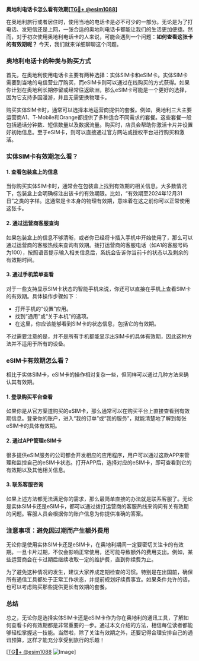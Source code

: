 **奥地利电话卡怎么看有效期[[TG💪+ @esim1088](https://t.me/s/esim1088)]**

在奥地利旅行或者居住时，使用当地的电话卡是必不可少的一部分。无论是为了打电话、发短信还是上网，一张合适的奥地利电话卡都能让我们的生活更加便捷。然而，对于初次使用奥地利电话卡的人来说，可能会遇到一个问题：**如何查看这张卡的有效期呢？** 今天，我们就来详细聊聊这个问题。

### 奥地利电话卡的种类与购买方式

首先，在奥地利使用电话卡主要有两种选择：实体SIM卡和eSIM卡。实体SIM卡需要到当地的电信营业厅购买，而eSIM卡则可以通过在线购买的方式获得。如果你计划在奥地利长期停留或经常往返欧洲，那么eSIM卡可能是一个更好的选择，因为它支持多国漫游，并且无需更换物理卡。

购买实体SIM卡时，通常可以选择本地运营商提供的套餐。例如，奥地利三大主要运营商A1、T-Mobile和Orange都提供了多种适合不同需求的套餐。这些套餐一般包括通话分钟数、短信数量以及数据流量。购买时，店员会帮助你激活卡片并设置好初始信息。至于eSIM卡，则可以直接通过官方网站或授权平台进行购买和激活。

### 实体SIM卡有效期怎么看？

#### 1. **查看包装盒上的信息**
当你购买实体SIM卡时，通常会在包装盒上找到有效期的相关信息。大多数情况下，包装盒上会明确标注出该卡的有效期限。比如，“有效期至2024年12月31日”之类的字样。这通常是卡本身的物理有效期，意味着在这之前你可以正常使用这张卡。

#### 2. **通过运营商客服查询**
如果包装盒上的信息不够清晰，或者你已经将卡插入手机中开始使用了，那么可以通过运营商的客服热线来查询有效期。拨打运营商的客服电话（如A1的客服号码为100），按照语音提示输入相关信息后，系统会告诉你当前卡的状态以及剩余的有效期时间。

#### 3. **通过手机菜单查看**
对于一些支持显示SIM卡状态的智能手机来说，你还可以直接在手机上查看SIM卡的有效期。具体操作步骤如下：
- 打开手机的“设置”应用。
- 找到“通用”或“关于本机”的选项。
- 在这里，你应该能够看到SIM卡的状态信息，包括它的有效期。

不过需要注意的是，并不是所有手机都能显示出SIM卡的具体有效期，因此这种方法并不适用于所有的设备。

### eSIM卡有效期怎么看？

相比于实体SIM卡，eSIM卡的操作相对复杂一些，但同样可以通过几种方法来确认其有效期。

#### 1. **登录购买平台查看**
如果你是从官方渠道购买的eSIM卡，那么通常可以在购买平台上直接查看到有效期信息。登录你的账户，进入“我的订单”或“我的服务”，就能清楚地了解到每张eSIM卡的具体有效期。

#### 2. **通过APP管理eSIM卡**
很多提供eSIM服务的公司都会开发相应的应用程序，用户可以通过这款APP来管理和监控自己的eSIM卡状态。打开APP后，选择对应的eSIM卡，即可查看到它的有效期以及其他相关信息。

#### 3. **联系客服咨询**
如果上述方法都无法满足你的需求，那么最简单直接的办法就是联系客服了。无论是实体SIM卡还是eSIM卡，都可以通过拨打运营商的客服热线来询问有关有效期的问题。客服人员会根据你的账户信息为你提供准确的答案。

### 注意事项：避免因过期而产生额外费用

无论你是使用实体SIM卡还是eSIM卡，在奥地利期间一定要密切关注卡的有效期。一旦卡片过期，不仅会影响正常使用，还可能导致额外的费用支出。例如，某些运营商会在卡过期后继续收取一定的维护费，直到你续费为止。

为了避免这种情况的发生，建议大家养成定期检查的习惯。特别是在出国前，确保所有通信工具都处于正常工作状态，并提前规划好续费事宜。如果条件允许的话，也可以考虑购买那些提供更长有效期的套餐。

### 总结

总之，无论你是选择实体SIM卡还是eSIM卡作为你在奥地利的通讯工具，了解如何查看卡的有效期都是非常重要的一步。通过本文介绍的方法，相信每位读者都能够轻松掌握这一技能。当然啦，除了关注有效期之外，还要记得合理安排自己的通讯预算，这样才能充分享受到旅行的乐趣！

[[TG💪+ @esim1088](https://t.me/s/esim1088) ![Image](https://i.postimg.cc/4NQfJmqS/Snipaste-2025-05-13-00-14-12.png)]